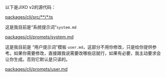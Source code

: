 以下是JIXO v2的源代码：

[packages/cli/src/**/*.ts](@FILE)

这是我目前是“系统提示词”`system.md`

[packages/cli/prompts/system.md](@FILE)

这是我目前是 “用户提示词”模板 `user.md`，这部分不用你修改，只是给你提供参考。如果你需要修改，直接跟我说需要改哪些店就行，如果有必要，我主动要求会让你生成。否则它默认是只读的。

[packages/cli/prompts/user.md](@FILE)

